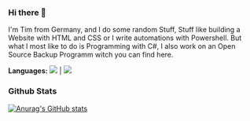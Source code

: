 ### Hi there 👋

I'm Tim from Germany, and I do some random Stuff, Stuff like building a Website with HTML and CSS or I write automations with Powershell. But what I most like to do is Programming with C#, I also work on an Open Source Backup Programm witch you can find here.

**Languages:**
![](https://...Dark.png)  |  ![](https://...Ocean.png)


### Github Stats
[![Anurag's GitHub stats](https://github-readme-stats.vercel.app/api?username=SexyJackXy)](https://github.com/anuraghazra/github-readme-stats)
